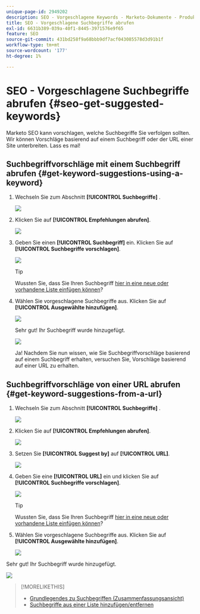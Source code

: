 ```yaml
---
unique-page-id: 2949202
description: SEO - Vorgeschlagene Keywords - Marketo-Dokumente - Produktdokumentation
title: SEO - Vorgeschlagene Suchbegriffe abrufen
exl-id: 6631b389-039a-40f1-8445-3971576e9f65
feature: SEO
source-git-commit: 431bd258f9a68bbb9df7acf043085578d3d91b1f
workflow-type: tm+mt
source-wordcount: '177'
ht-degree: 1%

---
```


# SEO - Vorgeschlagene Suchbegriffe abrufen {#seo-get-suggested-keywords}

Marketo SEO kann vorschlagen, welche Suchbegriffe Sie verfolgen sollten. Wir können Vorschläge basierend auf einem Suchbegriff oder der URL einer Site unterbreiten. Lass es mal!

## Suchbegriffvorschläge mit einem Suchbegriff abrufen {#get-keyword-suggestions-using-a-keyword}

1. Wechseln Sie zum Abschnitt **[!UICONTROL Suchbegriffe]** .

   ![](assets/image2014-9-18-10-3a51-3a41.png)

1. Klicken Sie auf **[!UICONTROL Empfehlungen abrufen]**.

   ![](assets/image2014-9-18-10-3a52-3a42.png)

1. Geben Sie einen **[!UICONTROL Suchbegriff]** ein. Klicken Sie auf **[!UICONTROL Suchbegriffe vorschlagen]**.

   ![](assets/image2014-9-18-10-3a53-3a14.png)

   >[!TIP]
   >
   >Wussten Sie, dass Sie Ihren Suchbegriff [hier in eine neue oder vorhandene Liste einfügen können](/help/marketo/product-docs/additional-apps/seo/understanding-seo/seo-managing-lists.md)?

1. Wählen Sie vorgeschlagene Suchbegriffe aus. Klicken Sie auf **[!UICONTROL Ausgewählte hinzufügen]**.

   ![](assets/image2014-9-18-10-3a54-3a12.png)

   Sehr gut! Ihr Suchbegriff wurde hinzugefügt.

   ![](assets/image2014-9-18-10-3a54-3a16.png)

   Ja! Nachdem Sie nun wissen, wie Sie Suchbegriffvorschläge basierend auf einem Suchbegriff erhalten, versuchen Sie, Vorschläge basierend auf einer URL zu erhalten.

## Suchbegriffvorschläge von einer URL abrufen  {#get-keyword-suggestions-from-a-url}

1. Wechseln Sie zum Abschnitt **[!UICONTROL Suchbegriffe]** .

   ![](assets/image2014-9-18-10-3a54-3a26.png)

1. Klicken Sie auf **[!UICONTROL Empfehlungen abrufen]**.

   ![](assets/image2014-9-18-11-3a4-3a43.png)

1. Setzen Sie **[!UICONTROL Suggest by]** auf **[!UICONTROL URL]**.

   ![](assets/image2014-9-18-11-3a4-3a52.png)

1. Geben Sie eine **[!UICONTROL URL]** ein und klicken Sie auf **[!UICONTROL Suchbegriffe vorschlagen]**.

   ![](assets/image2014-9-18-11-3a5-3a7.png)

   >[!TIP]
   >
   >Wussten Sie, dass Sie Ihren Suchbegriff [hier in eine neue oder vorhandene Liste einfügen können](/help/marketo/product-docs/additional-apps/seo/understanding-seo/seo-managing-lists.md)?

1. Wählen Sie vorgeschlagene Suchbegriffe aus. Klicken Sie auf **[!UICONTROL Ausgewählte hinzufügen]**.

   ![](assets/image2014-9-18-11-3a8-3a3.png)

Sehr gut! Ihr Suchbegriff wurde hinzugefügt.

![](assets/image2014-9-18-11-3a8-3a25.png)

>[!MORELIKETHIS]
>
>* [Grundlegendes zu Suchbegriffen (Zusammenfassungsansicht)](/help/marketo/product-docs/additional-apps/seo/keywords/seo-understanding-keywords.md)
>* [Suchbegriffe aus einer Liste hinzufügen/entfernen](/help/marketo/product-docs/additional-apps/seo/keywords/seo-add-remove-keywords-from-a-list.md)
